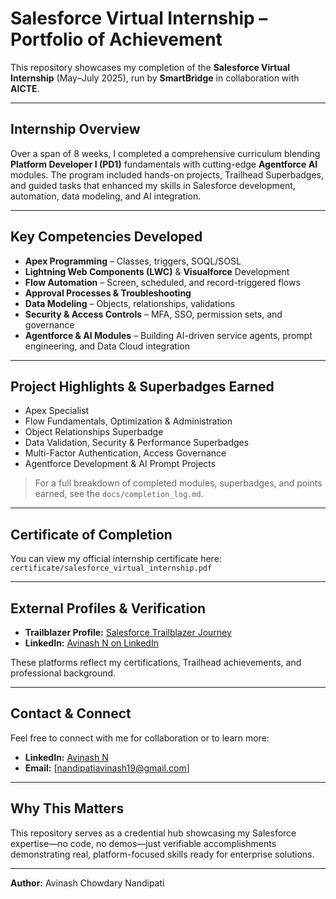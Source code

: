 # Salesforce Virtual Internship – Portfolio of Achievement

This repository showcases my completion of the **Salesforce Virtual Internship** (May–July 2025), run by **SmartBridge** in collaboration with **AICTE**.

---

##  Internship Overview
Over a span of 8 weeks, I completed a comprehensive curriculum blending **Platform Developer I (PD1)** fundamentals with cutting-edge **Agentforce AI** modules. The program included hands-on projects, Trailhead Superbadges, and guided tasks that enhanced my skills in Salesforce development, automation, data modeling, and AI integration.

---

##  Key Competencies Developed
- **Apex Programming** – Classes, triggers, SOQL/SOSL  
- **Lightning Web Components (LWC)** & **Visualforce** Development  
- **Flow Automation** – Screen, scheduled, and record-triggered flows  
- **Approval Processes & Troubleshooting**  
- **Data Modeling** – Objects, relationships, validations  
- **Security & Access Controls** – MFA, SSO, permission sets, and governance  
- **Agentforce & AI Modules** – Building AI-driven service agents, prompt engineering, and Data Cloud integration

---

##  Project Highlights & Superbadges Earned
- Apex Specialist  
- Flow Fundamentals, Optimization & Administration  
- Object Relationships Superbadge  
- Data Validation, Security & Performance Superbadges  
- Multi-Factor Authentication, Access Governance  
- Agentforce Development & AI Prompt Projects

> For a full breakdown of completed modules, superbadges, and points earned, see the `docs/completion_log.md`.

---

##  Certificate of Completion
You can view my official internship certificate here:  
`certificate/salesforce_virtual_internship.pdf`

---

##  External Profiles & Verification
- **Trailblazer Profile:** [Salesforce Trailblazer Journey](https://www.salesforce.com/trailblazer/rvic0m96n3gv1n47np)  
- **LinkedIn:** [Avinash N on LinkedIn](https://www.linkedin.com/in/avinash-nandipati/)

These platforms reflect my certifications, Trailhead achievements, and professional background.

---

##  Contact & Connect
Feel free to connect with me for collaboration or to learn more:
- **LinkedIn:** [Avinash N](https://www.linkedin.com/in/avinash-nandipati/)  
- **Email:** [nandipatiavinash19@gmail.com]

---

##  Why This Matters
This repository serves as a credential hub showcasing my Salesforce expertise—no code, no demos—just verifiable accomplishments demonstrating real, platform-focused skills ready for enterprise solutions.

---

**Author:** Avinash Chowdary Nandipati
